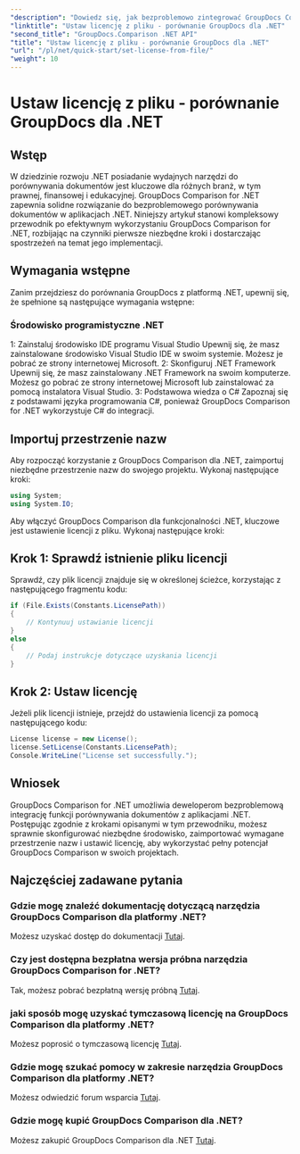 ```yaml
---
"description": "Dowiedz się, jak bezproblemowo zintegrować GroupDocs Comparison for .NET ze swoimi aplikacjami. Konfiguruj, importuj przestrzenie nazw i porównuj dokumenty bez wysiłku."
"linktitle": "Ustaw licencję z pliku - porównanie GroupDocs dla .NET"
"second_title": "GroupDocs.Comparison .NET API"
"title": "Ustaw licencję z pliku - porównanie GroupDocs dla .NET"
"url": "/pl/net/quick-start/set-license-from-file/"
"weight": 10
---
```


# Ustaw licencję z pliku - porównanie GroupDocs dla .NET

## Wstęp
W dziedzinie rozwoju .NET posiadanie wydajnych narzędzi do porównywania dokumentów jest kluczowe dla różnych branż, w tym prawnej, finansowej i edukacyjnej. GroupDocs Comparison for .NET zapewnia solidne rozwiązanie do bezproblemowego porównywania dokumentów w aplikacjach .NET. Niniejszy artykuł stanowi kompleksowy przewodnik po efektywnym wykorzystaniu GroupDocs Comparison for .NET, rozbijając na czynniki pierwsze niezbędne kroki i dostarczając spostrzeżeń na temat jego implementacji.
## Wymagania wstępne
Zanim przejdziesz do porównania GroupDocs z platformą .NET, upewnij się, że spełnione są następujące wymagania wstępne:
### Środowisko programistyczne .NET
1: Zainstaluj środowisko IDE programu Visual Studio
Upewnij się, że masz zainstalowane środowisko Visual Studio IDE w swoim systemie. Możesz je pobrać ze strony internetowej Microsoft.
2: Skonfiguruj .NET Framework
Upewnij się, że masz zainstalowany .NET Framework na swoim komputerze. Możesz go pobrać ze strony internetowej Microsoft lub zainstalować za pomocą instalatora Visual Studio.
3: Podstawowa wiedza o C#
Zapoznaj się z podstawami języka programowania C#, ponieważ GroupDocs Comparison for .NET wykorzystuje C# do integracji.

## Importuj przestrzenie nazw
Aby rozpocząć korzystanie z GroupDocs Comparison dla .NET, zaimportuj niezbędne przestrzenie nazw do swojego projektu. Wykonaj następujące kroki:
```csharp
using System;
using System.IO;
```

Aby włączyć GroupDocs Comparison dla funkcjonalności .NET, kluczowe jest ustawienie licencji z pliku. Wykonaj następujące kroki:
## Krok 1: Sprawdź istnienie pliku licencji
Sprawdź, czy plik licencji znajduje się w określonej ścieżce, korzystając z następującego fragmentu kodu:
```csharp
if (File.Exists(Constants.LicensePath))
{
    // Kontynuuj ustawianie licencji
}
else
{
    // Podaj instrukcje dotyczące uzyskania licencji
}
```
## Krok 2: Ustaw licencję
Jeżeli plik licencji istnieje, przejdź do ustawienia licencji za pomocą następującego kodu:
```csharp
License license = new License();
license.SetLicense(Constants.LicensePath);
Console.WriteLine("License set successfully.");
```

## Wniosek
GroupDocs Comparison for .NET umożliwia deweloperom bezproblemową integrację funkcji porównywania dokumentów z aplikacjami .NET. Postępując zgodnie z krokami opisanymi w tym przewodniku, możesz sprawnie skonfigurować niezbędne środowisko, zaimportować wymagane przestrzenie nazw i ustawić licencję, aby wykorzystać pełny potencjał GroupDocs Comparison w swoich projektach.
## Najczęściej zadawane pytania
### Gdzie mogę znaleźć dokumentację dotyczącą narzędzia GroupDocs Comparison dla platformy .NET?
Możesz uzyskać dostęp do dokumentacji [Tutaj](https://tutorials.groupdocs.com/comparison/net/).
### Czy jest dostępna bezpłatna wersja próbna narzędzia GroupDocs Comparison for .NET?
Tak, możesz pobrać bezpłatną wersję próbną [Tutaj](https://releases.groupdocs.com/).
### jaki sposób mogę uzyskać tymczasową licencję na GroupDocs Comparison dla platformy .NET?
Możesz poprosić o tymczasową licencję [Tutaj](https://purchase.groupdocs.com/temporary-license/).
### Gdzie mogę szukać pomocy w zakresie narzędzia GroupDocs Comparison dla platformy .NET?
Możesz odwiedzić forum wsparcia [Tutaj](https://forum.groupdocs.com/c/comparison/12).
### Gdzie mogę kupić GroupDocs Comparison dla .NET?
Możesz zakupić GroupDocs Comparison dla .NET [Tutaj](https://purchase.groupdocs.com/buy).